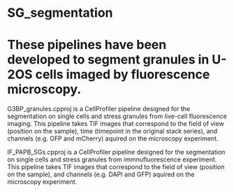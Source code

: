 # SG_segmentation
# These pipelines have been developed to segment granules in U-2OS cells imaged by fluorescence microscopy. 


G3BP_granules.cpproj is a CellProfiler pipeline designed for the segmentation on single cells and stress granules from live-cell fluorescence imaging.
This pipeline takes TIF images that correspond to the field of view (position on the sample), time (timepoint in the original stack series), and channels (e.g. GFP and mCherry) aquired on the microscopy experiment. 

IF_PAPB_SGs.cpproj is a CellProfiler pipeline designed for the segmentation on single cells and stress granules from immnufluorescence experiment. 
This pipeline takes TIF images that correspond to the field of view (position on the sample), and channels (e.g. DAPI and GFP) aquired on the microscopy experiment. 





